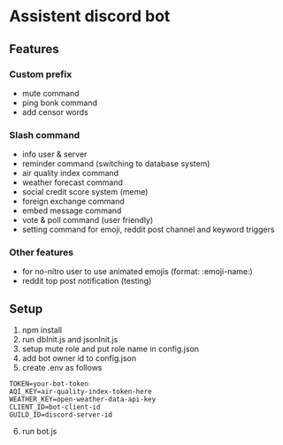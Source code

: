 # Assistent discord bot

## Features
### Custom prefix
* mute command
* ping bonk command
* add censor words

### Slash command
* info user & server
* reminder command (switching to database system)
* air quality index command
* weather forecast command
* social credit score system (meme)
* foreign exchange command
* embed message command
* vote & poll command (user friendly)
* setting command for emoji, reddit post channel and keyword triggers

### Other features
* for no-nitro user to use animated emojis (format: :emoji-name:)
* reddit top post notification (testing)

## Setup
1. npm install
2. run dbInit.js and jsonInit.js
3. setup mute role and put role name in config.json
4. add bot owner id to config.json
5. create .env as follows
```
TOKEN=your-bot-token
AQI_KEY=air-quality-index-token-here
WEATHER_KEY=open-weather-data-api-key
CLIENT_ID=bot-client-id
GUILD_ID=discord-server-id
```
6. run bot.js